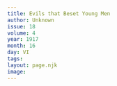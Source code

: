 ```yaml
---
title: Evils that Beset Young Men
author: Unknown
issue: 18
volume: 4
year: 1917
month: 16
day: VI
tags:
layout: page.njk
image:
---
```


